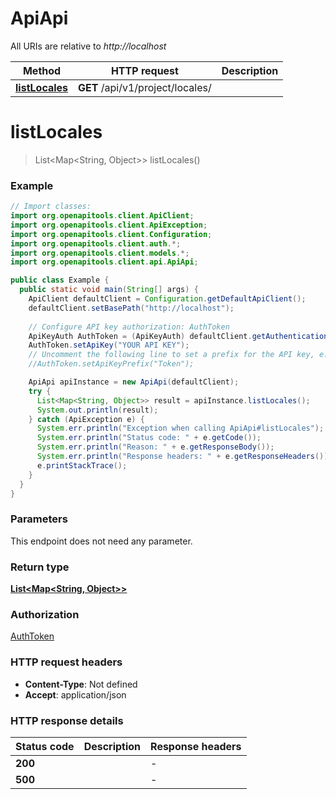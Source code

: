 # ApiApi

All URIs are relative to *http://localhost*

| Method | HTTP request | Description |
|------------- | ------------- | -------------|
| [**listLocales**](ApiApi.md#listLocales) | **GET** /api/v1/project/locales/ |  |


<a name="listLocales"></a>
# **listLocales**
> List&lt;Map&lt;String, Object&gt;&gt; listLocales()





### Example
```java
// Import classes:
import org.openapitools.client.ApiClient;
import org.openapitools.client.ApiException;
import org.openapitools.client.Configuration;
import org.openapitools.client.auth.*;
import org.openapitools.client.models.*;
import org.openapitools.client.api.ApiApi;

public class Example {
  public static void main(String[] args) {
    ApiClient defaultClient = Configuration.getDefaultApiClient();
    defaultClient.setBasePath("http://localhost");
    
    // Configure API key authorization: AuthToken
    ApiKeyAuth AuthToken = (ApiKeyAuth) defaultClient.getAuthentication("AuthToken");
    AuthToken.setApiKey("YOUR API KEY");
    // Uncomment the following line to set a prefix for the API key, e.g. "Token" (defaults to null)
    //AuthToken.setApiKeyPrefix("Token");

    ApiApi apiInstance = new ApiApi(defaultClient);
    try {
      List<Map<String, Object>> result = apiInstance.listLocales();
      System.out.println(result);
    } catch (ApiException e) {
      System.err.println("Exception when calling ApiApi#listLocales");
      System.err.println("Status code: " + e.getCode());
      System.err.println("Reason: " + e.getResponseBody());
      System.err.println("Response headers: " + e.getResponseHeaders());
      e.printStackTrace();
    }
  }
}
```

### Parameters
This endpoint does not need any parameter.

### Return type

[**List&lt;Map&lt;String, Object&gt;&gt;**](Map.md)

### Authorization

[AuthToken](../README.md#AuthToken)

### HTTP request headers

 - **Content-Type**: Not defined
 - **Accept**: application/json

### HTTP response details
| Status code | Description | Response headers |
|-------------|-------------|------------------|
| **200** |  |  -  |
| **500** |  |  -  |

